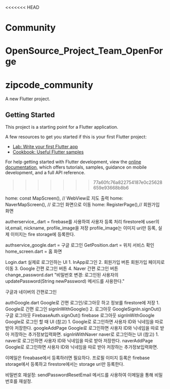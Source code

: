 <<<<<<< HEAD
# Community
OpenSource_Project_Team_OpenForge
=======
# zipcode_community

A new Flutter project.

## Getting Started

This project is a starting point for a Flutter application.

A few resources to get you started if this is your first Flutter project:

- [Lab: Write your first Flutter app](https://docs.flutter.dev/get-started/codelab)
- [Cookbook: Useful Flutter samples](https://docs.flutter.dev/cookbook)

For help getting started with Flutter development, view the
[online documentation](https://docs.flutter.dev/), which offers tutorials,
samples, guidance on mobile development, and a full API reference.
>>>>>>> 77a60fc76a822754187e0c25628659e93668b8b6


home: const MapScreen(), // WebView로 지도 출력
home: NaverMapScreen(), // 로그인 화면으로 이동
home: RegisterPage(),// 회원가입 화면

autherservice_.dart = firebase를 사용하여 사용자 등록 처리
    firestore에 user의 id,email, nickname, profile_image을 저장
    profile_image는 이미지 uri만 등록, 실제 이미지는 fire storage에 등록한다.
    
    
authservice_google.dart = 구글 로그인
GetPosition.dart = 위치 서비스 확인
home_screen.dart = 홈 화면 


Login.dart
    실제로 로그인하는 UI
    1. InApp로그인
    2. 회원가입 버튼
        회원가입 페이지로 이동
    3. Google 간편 로그인 버튼
    4. Naver 간편 로그인 버튼
change_password.dart
    "비밀번호 변경: 로그인된 사용자의 updatePassword(String newPassword) 메서드를 사용한다."


구글과 네이버의 간편로그인

authGoogle.dart
    Google로 간편 로그인/로그아웃 하고 정보를 firestore에 저장
    1. Google로 간편 로그인
        signInWithGoogle()
    2. 로그아웃
        GoogleSignIn.signOut() 구글 로그아웃
        FirebaseAuth.signOut() firebase 로그아웃
signInWithGoogle
    Google로 로그인 할 때 UI (참고)
    1. Google로 로그인하면 사용자 ID와 닉네임을 따로 받아 저장한다.
googleAddPage
    Google로 로그인하면 사용자 ID와 닉네임을 따로 받아 저장하는 추가정보입력화면.
signInWithNaver
    naver로 로그인하는 UI (참고)
    1. naver로 로그인하면 사용자 ID와 닉네임을 따로 받아 저장한다.
naverAddPage
    Google로 로그인하면 사용자 ID와 닉네임을 따로 받아 저장하는 추가정보입력화면.


이메일은 fireabase에서 등록하러면 필요하다.
프로필 이미지 등록은 firebase storage에서 등록하고
firestore에서는 storage uri만 등록한다.




비밀번호 재설정: sendPasswordResetEmail 메서드를 사용하여 이메일을 통해 비밀번호를 재설정.